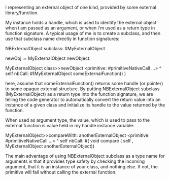 I representing an external object of one kind, provided by some external library/function.My instance holds a handle, which is used to identify the external object when i am passed as an argument, or when i'm used as a return type in function signature.A typical usage of me is to create a subclass, and then use that subclass name directly in function signatures:NBExternalObject subclass: #MyExternalObjectnewObj := MyExternalObject newObject.MyExternalObject class>>newObject  <primitive: #primitiveNativeCall ...> ^ self nbCall: #(MyExternalObject someExternalFunction() )here, assume that someExternalFunction() returns some handle (or pointer) to some opaque external structure. By putting NBExternalObject subclass (MyExternalObject) as a return typeinto the function signature, we are telling the code generator to automatically convert the return value into an instance of a given class and initialize its handle to the value returned by the function.When used as argument type, the value, which is used to pass to the external function is value held in my handle instance variable:MyExternalObject>>compareWith: anotherExternalObject  <primitive: #primitiveNativeCall ...>   ^ self nbCall: #( void compare ( self , MyExternalObject anotherExternalObject))The main advantage of using NBExternalObject subclass as a type name for arguments is that it provides type safety by checking the incoming argument, that itis an instance of your class, and nothing else. If not, the primitive will fail without calling the external function.